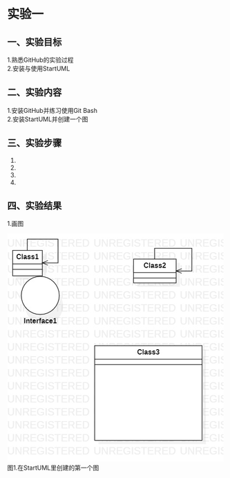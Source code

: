 # 实验一

## 一、实验目标

1.熟悉GitHub的实验过程  
2.安装与使用StartUML  

## 二、实验内容

1.安装GitHub并练习使用Git Bash  
2.安装StartUML并创建一个图  

## 三、实验步骤

1.  
2.  
3.  
4.  

## 四、实验结果

1.画图

![第一个UML图](./model01.jpg)  
图1.在StartUML里创建的第一个图
